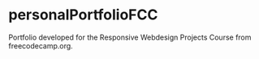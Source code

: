 # personalPortfolioFCC
Portfolio developed for the Responsive Webdesign Projects Course from freecodecamp.org.
